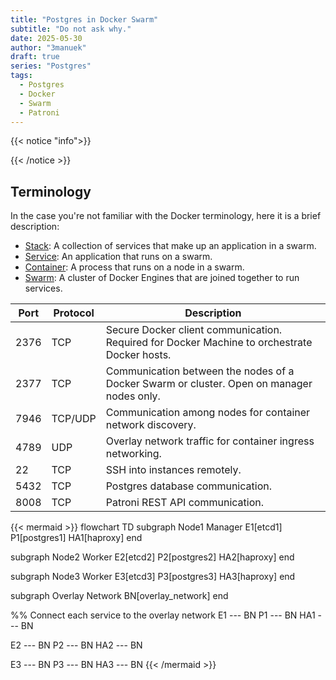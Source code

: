 ```yaml
---
title: "Postgres in Docker Swarm"
subtitle: "Do not ask why."
date: 2025-05-30
author: "3manuek"
draft: true
series: "Postgres"
tags:
  - Postgres
  - Docker
  - Swarm
  - Patroni
---
```



{{< notice "info">}}

{{< /notice >}}

## Terminology 

In the case you're not familiar with the Docker terminology, here it is a brief description:

- [Stack](https://docs.docker.com/engine/swarm/stack-deploy/): A collection of services that make up an application in a swarm.
- [Service](https://docs.docker.com/engine/swarm/how-swarm-mode-works/services/): An application that runs on a swarm.
- [Container](https://docs.docker.com/engine/swarm/how-swarm-mode-works/services/#images-and-containers): A process that runs on a node in a swarm.
- [Swarm](https://docs.docker.com/engine/swarm/how-swarm-mode-works/nodes/): A cluster of Docker Engines that are joined together to run services.



| Port  | Protocol | Description                                                                                 |
|-------|----------|---------------------------------------------------------------------------------------------|
| 2376  | TCP      | Secure Docker client communication. Required for Docker Machine to orchestrate Docker hosts.|
| 2377  | TCP      | Communication between the nodes of a Docker Swarm or cluster. Open on manager nodes only.   |
| 7946  | TCP/UDP  | Communication among nodes for container network discovery.                                  |
| 4789  | UDP      | Overlay network traffic for container ingress networking.                                   |
| 22    | TCP      | SSH into instances remotely.                                                                |
| 5432  | TCP      | Postgres database communication.                                                            |
| 8008  | TCP      | Patroni REST API communication.                                                             |


{{< mermaid >}}
flowchart TD
  subgraph Node1 Manager
    E1[etcd1]
    P1[postgres1]
    HA1[haproxy]
  end

  subgraph Node2 Worker
    E2[etcd2]
    P2[postgres2]
    HA2[haproxy]
  end

  subgraph Node3 Worker
    E3[etcd3]
    P3[postgres3]
    HA3[haproxy]
  end

  subgraph Overlay Network
    BN[overlay_network]
  end

  %% Connect each service to the overlay network
  E1 --- BN
  P1 --- BN
  HA1 --- BN

  E2 --- BN
  P2 --- BN
  HA2 --- BN

  E3 --- BN
  P3 --- BN
  HA3 --- BN
{{< /mermaid >}}
